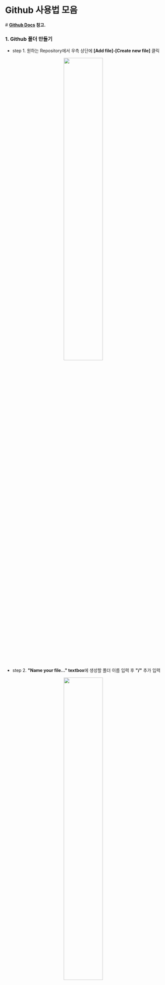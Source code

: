 # Github 사용법 모음

\# **[Github Docs](https://docs.github.com/en/get-started/quickstart) 참고.**

### 1. Github 폴더 만들기

* step 1. 원하는 Repository에서 우측 상단에 **[Add file]-[Create new file]** 클릭
<p align="center">
  <img width="50%" height="50%" src="https://user-images.githubusercontent.com/102717259/161738857-90a441d1-d87a-4744-a5f0-69096a793ef0.png">
</p>

* step 2. **"Name your file..." textbox**에 생성할 폴더 이름 입력 후 **"/"** 추가 입력
<p align="center">
  <img width="50%" height="50%" src="https://user-images.githubusercontent.com/102717259/161739336-d459080d-7b6e-47d8-b010-2156940bcfcd.png">
</p>

* step 3.  **Commit**하면 완료인데, 페이지 하단에 보면 **[Commit new file]** 버튼이 비활성화되어있음
<p align="center">
  <img width="50%" height="50%" src="https://user-images.githubusercontent.com/102717259/161740707-cfe1657a-5537-48ab-b1ab-6aedcee68709.png">
</p>

* step 4. **step 2.** 과정과 마찬가지로 **textbox**에 임의의 파일을 입력하고 **[Commit new file]** 버튼이 활성화 되면 클릭
<p align="center">
  <img width="50%" height="50%" src="https://user-images.githubusercontent.com/102717259/161748238-37dbd175-b19f-4c66-bb6a-075c23c8069e.png">
</p>

* step 5. Repository에 생성된 폴더 확인
<p align="center">
  <img width="50%" height="50%" src="https://user-images.githubusercontent.com/102717259/161747426-2bb158cf-42cf-4c10-8f6f-5a51affae648.png">
</p>

* \* 기존 파일의 경로를 변경할때 **step 2.** 만 진행하고 **[Commit changes]** 을 클릭
<p align="center">
  <img width="50%" height="50%" src="https://user-images.githubusercontent.com/102717259/161746815-25a979a7-ced2-4281-94ef-767114ad2e3f.png">
</p>
